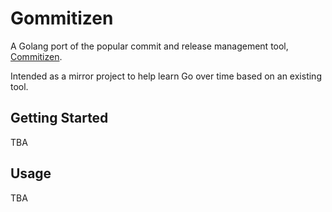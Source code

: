 # Gommitizen

A Golang port of the popular commit and release management tool, [Commitizen](https://github.com/commitizen-tools/commitizen).

Intended as a mirror project to help learn Go over time based on an existing tool.

## Getting Started

TBA

## Usage

TBA
